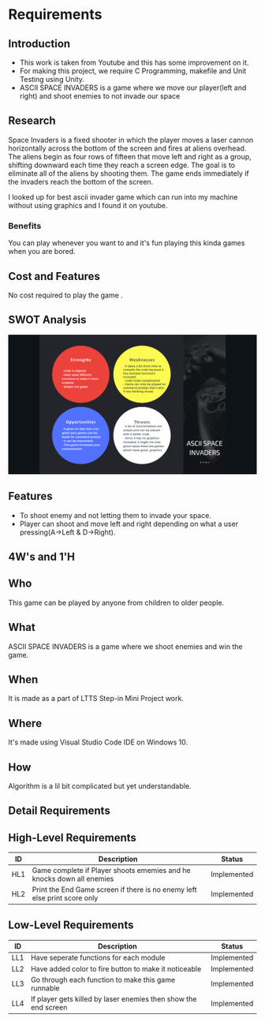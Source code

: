 # Requirements

## Introduction

- This work is taken from Youtube and this has some improvement on it.
- For making this project, we require C Programming, makefile and Unit Testing using Unity.
- ASCII SPACE INVADERS is a game where we move our player(left and right) and shoot enemies to not invade our space

## Research

Space Invaders is a fixed shooter in which the player moves a laser cannon horizontally across the bottom of the screen and fires at aliens overhead. The aliens begin as four rows of fifteen that move left and right as a group, shifting downward each time they reach a screen edge. The goal is to eliminate all of the aliens by shooting them. The game ends immediately if the invaders reach the bottom of the screen.

I looked up for best ascii invader game which can run into my machine without using graphics and I found it on youtube.

### Benefits

You can play whenever you want to and it's fun playing this kinda games when you are bored.

## Cost and Features

 No cost required to play the game .

## SWOT Analysis

![SWOT ANALYIS](https://github.com/Amit-Singh-op/Project-Ltts/blob/main/1_Requirement/swat.png)

## **Features**

- To shoot enemy and not letting them to invade your space.
- Player can shoot and move left and right depending on what a user pressing(A->Left & D->Right).

## 4W's and 1'H

## Who  

This game can be played by anyone from children to older people.

## What

ASCII SPACE INVADERS is a game where we shoot enemies and win the game.

## When

It is made as a part of LTTS Step-in Mini Project work.

## Where

It's made using Visual Studio Code IDE on Windows 10.

## How

Algorithm is a lil bit complicated but yet understandable.

## Detail Requirements

## High-Level Requirements

|ID| Description | Status
|--|--|--|
| HL1 | Game complete if Player shoots ememies and he knocks down all enemies | Implemented
| HL2 | Print the End Game screen if there is no enemy left else print score only | Implemented

## Low-Level Requirements

|ID| Description | Status
|--|--|--|
| LL1 | Have seperate functions for each module |Implemented
| LL2 | Have added color to fire button to make it noticeable | Implemented
| LL3 | Go through each function to make this game runnable | Implemented
| LL4 | If player gets killed by laser enemies then show the end screen | Implemented
